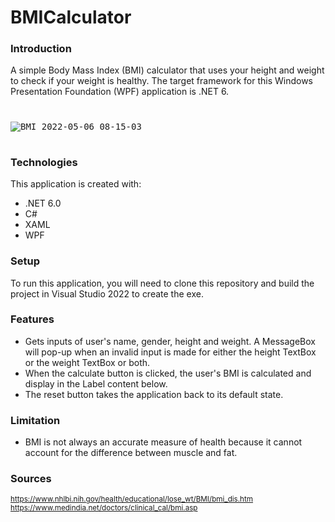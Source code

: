 # BMICalculator
### Introduction
A simple Body Mass Index (BMI) calculator that uses your height and weight to check if your weight is healthy. The target framework for this Windows Presentation Foundation (WPF) application is .NET 6.
#

<kbd>![BMI 2022-05-06 08-15-03](https://user-images.githubusercontent.com/65626254/167086218-a849ee5d-c817-4e59-b478-f491942f0a52.gif)</kbd>
#
### Technologies
This application is created with:
- .NET 6.0
- C#
- XAML
- WPF

### Setup
To run this application, you will need to clone this repository and build the project in Visual Studio 2022 to create the exe. 

### Features
- Gets inputs of user's name, gender, height and weight. A MessageBox will pop-up when an invalid input is made for either the height TextBox or the weight TextBox or both.
- When the calculate button is clicked, the user's BMI is calculated and display in the Label content below.
- The reset button takes the application back to its default state.

### Limitation
- BMI is not always an accurate measure of health because it cannot account for the difference between muscle and fat.

### Sources
<sub>https://www.nhlbi.nih.gov/health/educational/lose_wt/BMI/bmi_dis.htm</sub>
\
<sub>https://www.medindia.net/doctors/clinical_cal/bmi.asp</sub>



